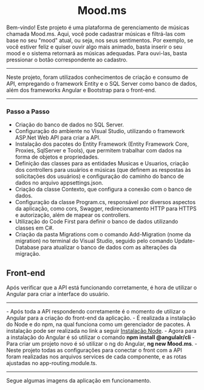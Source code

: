 <h1 align="center"> Mood.ms </h1>
Bem-vindo! Este projeto é uma plataforma de gerenciamento de músicas chamada Mood.ms. Aqui, você pode cadastrar músicas e filtrá-las com base no seu "mood" atual, ou seja, nos seus sentimentos. Por exemplo, se você estiver feliz e quiser ouvir algo mais animado, basta inserir o seu mood e o sistema retornará as músicas adequadas. Para ouvi-las, basta pressionar o botão correspondente ao cadastro.
<hr>
Neste projeto, foram utilizados conhecimentos de criação e consumo de API, empregando o framework Entity e o SQL Server como banco de dados, além dos frameworks Angular e Bootstrap para o front-end.
<hr>

### Passo a Passo
- Criação do banco de dados no SQL Server.
- Configuração do ambiente no Visual Studio, utilizando o framework ASP.Net Web API para criar a API.
- Instalação dos pacotes do Entity Framework (Entity Framework Core, Proxies, SqlServer e Tools), que permitem trabalhar com dados na forma de objetos e propriedades.
- Definição das classes para as entidades Musicas e Usuarios, criação dos controllers para usuários e músicas (que definem as respostas às solicitações dos usuários) e configuração do caminho do banco de dados no arquivo appsettings.json.
- Criação da classe Contexto, que configura a conexão com o banco de dados.
- Configuração da classe Program.cs, responsável por diversos aspectos da aplicação, como cors, Swagger, redirecionamento HTTP para HTTPS e autorização, além de mapear os controllers.
- Utilização do Code First para definir o banco de dados utilizando classes em C#.
- Criação da pasta Migrations com o comando Add-Migration (nome da migration) no terminal do Visual Studio, seguido pelo comando Update-Database para atualizar o banco de dados com as alterações da migração.
<h2>Front-end </h2>

Após verificar que a API está funcionando corretamente, é hora de utilizar o Angular para criar a interface do usuário.
<hr>
- Após toda a API respondendo corretamente é o momento de utilizar o Angular para a criação do front-end da aplicação.
- É realizada a instalação do Node e do npm, na qual funciona como um gerenciador de pacotes. A instalação pode ser realizada no link a seguir <a href="https://nodejs.org/pt-br/download"> Instalação Node</a>.
- Agora para a instalação do Angular é só utilizar o comando <b> npm install @angulalr/cli</b>
- Para criar um projeto novo é só utilizar o ng do Angular, <b> ng new Mood.ms</b>.
- Neste projeto todas as configurações para conectar o front com a API foram realizadas nos arquivos services de cada componente, e as rotas ajustadas no app-routing.module.ts.

<hr>

Segue algumas imagens da aplicação em funcionamento.



